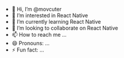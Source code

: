 - 👋 Hi, I’m @movcuter
- 👀 I’m interested in React Native
- 🌱 I’m currently learning React Native
- 💞️ I’m looking to collaborate on React Native
- 📫 How to reach me ...
- 😄 Pronouns: ...
- ⚡ Fun fact: ...

<!---
movcuter/movcuter is a ✨ special ✨ repository because its `README.md` (this file) appears on your GitHub profile.
You can click the Preview link to take a look at your changes.
--->
